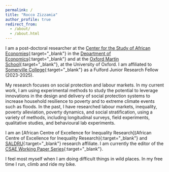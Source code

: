 ```yaml
---
permalink: /
title: "Rocco Zizzamia"
author_profile: true
redirect_from: 
  - /about/
  - /about.html
---
```



I am a post-doctoral researcher at the [Center for the Study of African Economies](https://www.csae.ox.ac.uk/){:target="_blank"} in the [Department of Economics](https://www.economics.ox.ac.uk/){:target="_blank"} and at the [Oxford Martin School](https://www.oxfordmartin.ox.ac.uk/){:target="_blank"}, at the University of Oxford. I am affiliated to [Somerville College](https://www.some.ox.ac.uk/our-people/rocco-zizzamia/){:target="_blank"} as a Fulford  Junior Research Fellow (2023-2025).

My research focuses on social protection and labour markets. In my current work, I am using experimental methods to study the potential to leverage innovations in the design and delivery of social protection systems to increase household resilience to poverty and to extreme climate events such as floods. In the past, I have researched labour markets, inequality, poverty alleviation, poverty dynamics, and social stratification, using a variety of methods, including longitudinal surveys, field experiments, qualitative studies, and behavioural lab experiments. 

I am an [African Centre of Excellence for Inequality Research](African Centre of Excellence for Inequality Research){:target="_blank"} and [SALDRU](https://www.saldru.uct.ac.za/){:target="_blank"} research affiliate. I am currently the editor of the [CSAE Working Paper Series](https://www.csae.ox.ac.uk/working-papers){:target="_blank"}.

I feel most myself when I am doing difficult things in wild places. In my free time I run, climb and ride my bike. 

<!--  [run](https://www.thepowerof10.info/athletes/profile.aspx?athleteid=1175545){:target="_blank"}, [trail run](https://itra.run/api/RunnerSpace/GetRunnerSpace?memberString=Kv8Xs3dOnq9TP%2BrCLC6c6w%3D%3D){:target="_blank"}, and [climb](https://www.8a.nu/user/rocco-zizzamia){:target="_blank"}. -->